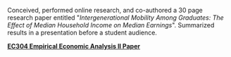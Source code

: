 Conceived, performed online research, and co-authored a 30 page research paper entitled "_Intergenerational Mobility Among Graduates: The Effect of Median Household Income on Median Earnings_". Summarized results in a presentation before a student audience.

**[EC304 Empirical Economic Analysis II Paper](https://docs.google.com/document/d/e/2PACX-1vSnUCTjh0HYKODjT9VbCTou3EQmCXHqOEwmFgexnlYxBVnSPe1vodlME2a80M5nT0t_IJAO6K30X-fp/pub "View Paper")**
